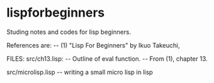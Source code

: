 # lispforbeginners

Studing notes and codes for lisp beginners.

References are:
-- (1) "Lisp For Beginners" by Ikuo Takeuchi, 

FILES:
src/ch13.lisp:
-- Outline of eval function.
-- From (1), chapter 13.

src/microlisp.lisp
-- writing a small micro lisp in lisp

  

